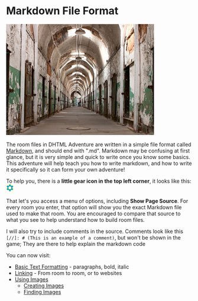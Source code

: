 # Markdown File Format

![Eastern State Penitentiary on Wikimedia][MainImage]

The room files in DHTML Adventure are written in a simple file format
called [Markdown][mdLink], and should end with ".md". Markdown may be
confusing at first glance, but it is very simple and quick to write
once you know some basics. This adventure will help teach you how to
write markdown, and how to write it specifically so it can form your
own adventure!

To help you, there is a **little gear icon in the top left corner**,
it looks like this: ![Options Menu](../assets/images/Gear20x20.png)

That let's you access a menu of options, including **Show Page
Source**. For every room you enter, that option will show you the
exact Markdown file used to make that room. You are encouraged to
compare that source to what you see to help understand how to build
room files.

I will also try to include comments in the source. Comments look like
this `[//]: # (This is an example of a comment)`, but won't be shown
in the game; They are there to help explain the markdown code

[//]: # (This is an example of a comment)
[//]: # (Comment code taken from https://stackoverflow.com/a/20885980 )
You can now visit:

* [Basic Text Formatting](BasicText.md) - paragraphs, bold, italic
* [Linking](Linking.md) - From room to room, or to websites
* [Using Images](Images.md)
  * [Creating Images](CreatingImages.md)
  * [Finding Images](FindingImages.md)

[MainImage]: image/Hallway.jpg "https://commons.wikimedia.org/wiki/File:Esp-hallway-seeminglee.jpg"
[mdLink]: http://github.com/downloads/ahrencode/Miscellaneous/markdown-cheatsheet-light.pdf
